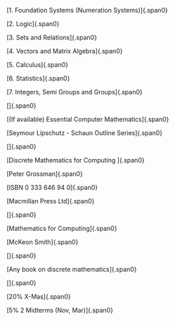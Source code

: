 ---
---

[1. Foundation Systems (Numeration Systems)]{.span0}

[2. Logic]{.span0}

[3. Sets and Relations]{.span0}

[4. Vectors and Matrix Algebra]{.span0}

[5. Calculus]{.span0}

[6. Statistics]{.span0}

[7. Integers, Semi Groups and Groups]{.span0}

[]{.span0}

[(If available) Essential Computer Mathematics]{.span0}

[Seymour Lipschutz - Schaun Outline Series]{.span0}

[]{.span0}

[Discrete Mathematics for Computing ]{.span0}

[Peter Grossman]{.span0}

[ISBN 0 333 646 94 0]{.span0}

[Macmillan Press Ltd]{.span0}

[]{.span0}

[Mathematics for Computing]{.span0}

[McKeon Smith]{.span0}

[]{.span0}

[Any book on discrete mathematics]{.span0}

[]{.span0}

[20% X-Mas]{.span0}

[5% 2 Midterms (Nov, Mar)]{.span0}
